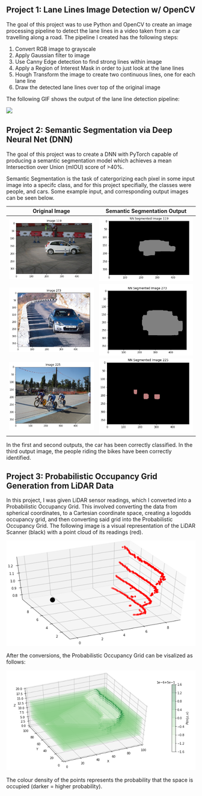 ## Project 1: Lane Lines Image Detection w/ OpenCV 

The goal of this project was to use Python and OpenCV to create an image processing pipeline to detect the lane lines in a video taken from a car travelling along a road. The pipeline I created has the following steps:


1. Convert RGB image to grayscale
2. Apply Gaussian filter to image
3. Use Canny Edge detection to find strong lines within image
4. Apply a Region of Interest Mask in order to just look at the lane lines
5. Hough Transform the image to create two continuous lines, one for each lane line
6. Draw the detected lane lines over top of the original image

The following GIF shows the output of the lane line detection pipeline:
      
![](Project1.gif)

## Project 2: Semantic Segmentation via Deep Neural Net (DNN)

The goal of this project was to create a DNN with PyTorch capable of producing a semantic segmentation model which achieves a mean Intersection over Union (mIOU) score of >40%.

Semantic Segmentation is the task of catergorizing each pixel in some input image into a specifc class, and for this project specifially, the classes were people, and cars.
Some example input, and corresponding output images can be seen below.

| Original Image  | Semantic Segmentation Output|
| :-------------: |:---------------------------:|
| ![](media/Image1.PNG) | ![](media/SegImg1.PNG)|
| ![](media/Image2.PNG) | ![](media/SegImg2.PNG)|
| ![](media/Image3.PNG) | ![](media/SegImg3.PNG)|

In the first and second outputs, the car has been correctly classified. In the third output image, the people riding the bikes have been correctly identified.

## Project 3: Probabilistic Occupancy Grid Generation from LiDAR Data

In this project, I was given LiDAR sensor readings, which I converted into a Probabilistic Occupancy Grid. This involved converting the data from spherical coordinates, to a Cartesian coordinate space, creating a logodds occupancy grid, and then converting said grid into the Probabilistic Occupancy Grid. The following image is a visual representation of the LiDAR Scanner (black) with a point cloud of its readings (red).

![Image](media/ScannerReadings.PNG) 

After the conversions, the Probabilistic Occupancy Grid can be visalized as follows:

![Image](media/ProbabilisticGrid.PNG)

The colour density of the points represents the probability that the space is occupied (darker = higher probability).

